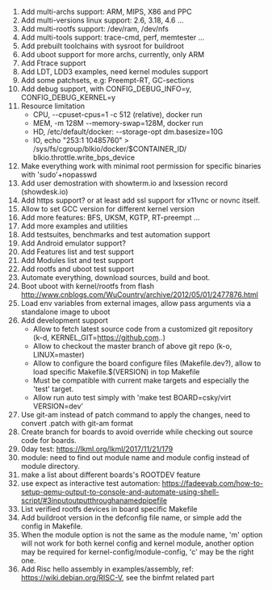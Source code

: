 
1. Add multi-archs support: ARM, MIPS, X86 and PPC
2. Add multi-versions linux support: 2.6, 3.18, 4.6 ...
3. Add multi-rootfs support: /dev/ram, /dev/nfs
4. Add multi-tools support: trace-cmd, perf, memtester ...
5. Add prebuilt toolchains with sysroot for buildroot
6. Add uboot support for more archs, currently, only ARM
7. Add Ftrace support
8. Add LDT, LDD3 examples, need kernel modules support
9. Add some patchsets, e.g: Preempt-RT, GC-sections
10. Add debug support, with CONFIG_DEBUG_INFO=y, CONFIG_DEBUG_KERNEL=y
11. Resource limitation
    * CPU, --cpuset-cpus=1 -c 512 (relative), docker run
    * MEM, -m 128M --memory-swap=128M, docker run
    * HD, /etc/default/docker: --storage-opt dm.basesize=10G
    * IO,  echo "253:1 10485760" > /sys/fs/cgroup/blkio/docker/$CONTAINER_ID/ blkio.throttle.write_bps_device
12. Make everything work with minimal root permission for specific binaries with 'sudo'+nopasswd
13. Add user demostration with showterm.io and lxsession record (showdesk.io)
14. Add https support? or at least add ssl support for x11vnc or novnc itself.
15. Allow to set GCC version for different kernel version
16. Add more features: BFS, UKSM, KGTP, RT-preempt ...
17. Add more examples and utilities
18. Add testsuites, benchmarks and test automation support
19. Add Android emulator support?
20. Add Features list and test support
21. Add Modules list and test support
22. Add rootfs and uboot test support
23. Automate everything, download sources, build and boot.
24. Boot uboot with kernel/rootfs from flash
   http://www.cnblogs.com/WuCountry/archive/2012/05/01/2477876.html
25. Load env variables from external images, allow pass arguments via a standalone image to uboot
26. Add development support
    * Allow to fetch latest source code from a customized git repository (k-d, KERNEL_GIT=https://github.com..)
    * Allow to checkout the master branch of above git repo (k-o, LINUX=master)
    * Allow to configure the board configure files (Makefile.dev?), allow to load specific Makefile.$(VERSION) in top Makefile
    * Must be compatible with current make targets and especially the 'test' target.
    * Allow run auto test simply with 'make test BOARD=csky/virt VERSION=dev'
27. Use git-am instead of patch command to apply the changes, need to convert .patch with git-am format
28. Create branch for boards to avoid override while checking out source code for boards.
29. 0day test: https://lkml.org/lkml/2017/11/21/179
30. module: need to find out module name and module config instead of module directory.
31. make a list about different boards's ROOTDEV feature
32. use expect as interactive test automation: https://fadeevab.com/how-to-setup-qemu-output-to-console-and-automate-using-shell-script/#3inputoutputthroughanamedpipefile
33. List verified rootfs devices in board specific Makefile
34. Add buildroot version in the defconfig file name, or simple add the config in Makefile.
35. When the module option is not the same as the module name, 'm' option will not work for both kernel config and kernel module, another option may be required for kernel-config/module-config, 'c' may be the right one.
36. Add Risc hello assembly in examples/assembly, ref: https://wiki.debian.org/RISC-V, see the binfmt related part
